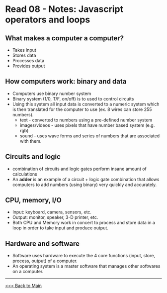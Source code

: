 # Read 08 - Notes: Javascript operators and loops

## What makes a computer a computer?
+ Takes input
+ Stores data
+ Processes data
+ Provides output

## How computers work: binary and data
- Computers use binary number system
- Binary system (1/0, T/F, on/off) is to used to control circuits
- Using this system all input data is converted to a numeric system which is then translated for the computer to use (ex. 8 wires can store 255 numbers).
   + text - converted to numbers using a pre-defined number system
   + images/videos - uses pixels that have number based system (e.g. rgb)
   + sound - uses wave forms and series of numbers that are associated with them.

## Circuits and logic
- combination of circuits and logic gates perform insane amount of calculations
- An **adder** is an example of a circuit + logic gate combination that allows computers to add numbers (using binary) very quickly and accurately.

## CPU, memory, I/O
- Input: keyboard, camera, sensors, etc.
- Output: monitor, speaker, 3-D printer, etc.
- Both CPU and Memory work in concert to process and store data in a loop in order to take input and produce output.

## Hardware and software
- Software uses hardware to execute the 4 core functions (input, store, process, output) of a computer.
- An operating system is a master software that manages other softwares on a computer.


***
[<<< Back to Main](sangmlee76.github.io/reading-notes/)
